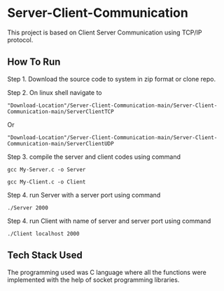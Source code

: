 # Server-Client-Communication
This project is based on Client Server Communication using TCP/IP protocol.

## How To Run
Step 1. Download the source code to system in zip format or clone repo.

Step 2. On linux shell navigate to 
```
"Download-Location"/Server-Client-Communication-main/Server-Client-Communication-main/ServerClientTCP
```
Or
```
"Download-Location"/Server-Client-Communication-main/Server-Client-Communication-main/ServerClientUDP
```
Step 3. compile the server and client codes using command 
```
gcc My-Server.c -o Server
```
```
gcc My-Client.c -o Client
```
Step 4. run Server with a server port using command 
```
./Server 2000
```
Step 4. run Client with name of server and server port using command 
```
./Client localhost 2000
```
## Tech Stack Used
The programming used was C language where all the functions were implemented with the help of socket programming libraries.
